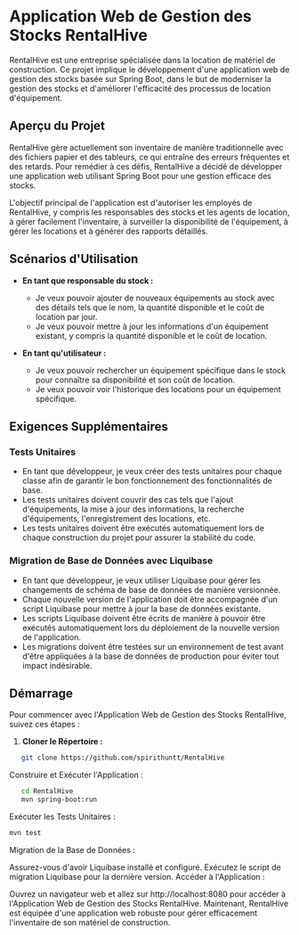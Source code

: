 # Application Web de Gestion des Stocks RentalHive

RentalHive est une entreprise spécialisée dans la location de matériel de construction. Ce projet implique le développement d'une application web de gestion des stocks basée sur Spring Boot, dans le but de moderniser la gestion des stocks et d'améliorer l'efficacité des processus de location d'équipement.

## Aperçu du Projet

RentalHive gère actuellement son inventaire de manière traditionnelle avec des fichiers papier et des tableurs, ce qui entraîne des erreurs fréquentes et des retards. Pour remédier à ces défis, RentalHive a décidé de développer une application web utilisant Spring Boot pour une gestion efficace des stocks.

L'objectif principal de l'application est d'autoriser les employés de RentalHive, y compris les responsables des stocks et les agents de location, à gérer facilement l'inventaire, à surveiller la disponibilité de l'équipement, à gérer les locations et à générer des rapports détaillés.

## Scénarios d'Utilisation

- **En tant que responsable du stock :**
  - Je veux pouvoir ajouter de nouveaux équipements au stock avec des détails tels que le nom, la quantité disponible et le coût de location par jour.
  - Je veux pouvoir mettre à jour les informations d'un équipement existant, y compris la quantité disponible et le coût de location.

- **En tant qu'utilisateur :**
  - Je veux pouvoir rechercher un équipement spécifique dans le stock pour connaître sa disponibilité et son coût de location.
  - Je veux pouvoir voir l'historique des locations pour un équipement spécifique.

## Exigences Supplémentaires

### Tests Unitaires

- En tant que développeur, je veux créer des tests unitaires pour chaque classe afin de garantir le bon fonctionnement des fonctionnalités de base.
- Les tests unitaires doivent couvrir des cas tels que l'ajout d'équipements, la mise à jour des informations, la recherche d'équipements, l'enregistrement des locations, etc.
- Les tests unitaires doivent être exécutés automatiquement lors de chaque construction du projet pour assurer la stabilité du code.

### Migration de Base de Données avec Liquibase

- En tant que développeur, je veux utiliser Liquibase pour gérer les changements de schéma de base de données de manière versionnée.
- Chaque nouvelle version de l'application doit être accompagnée d'un script Liquibase pour mettre à jour la base de données existante.
- Les scripts Liquibase doivent être écrits de manière à pouvoir être exécutés automatiquement lors du déploiement de la nouvelle version de l'application.
- Les migrations doivent être testées sur un environnement de test avant d'être appliquées à la base de données de production pour éviter tout impact indésirable.

## Démarrage

Pour commencer avec l'Application Web de Gestion des Stocks RentalHive, suivez ces étapes :

1. **Cloner le Répertoire :**
```bash
   git clone https://github.com/spirithuntt/RentalHive
```
  Construire et Exécuter l'Application :
```bash
   cd RentalHive
   mvn spring-boot:run
```
Exécuter les Tests Unitaires :
   ```bash
mvn test
```
Migration de la Base de Données :

Assurez-vous d'avoir Liquibase installé et configuré.
Exécutez le script de migration Liquibase pour la dernière version.
Accéder à l'Application :

Ouvrez un navigateur web et allez sur http://localhost:8080 pour accéder à l'Application Web de Gestion des Stocks RentalHive.
Maintenant, RentalHive est équipée d'une application web robuste pour gérer efficacement l'inventaire de son matériel de construction.




